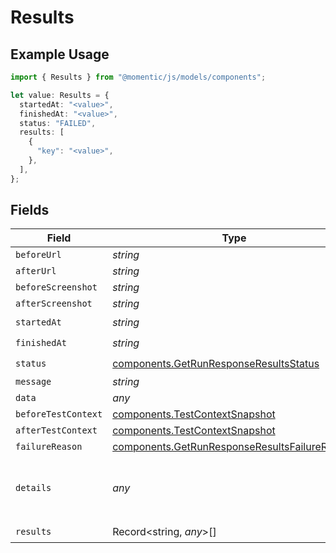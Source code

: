 # Results

## Example Usage

```typescript
import { Results } from "@momentic/js/models/components";

let value: Results = {
  startedAt: "<value>",
  finishedAt: "<value>",
  status: "FAILED",
  results: [
    {
      "key": "<value>",
    },
  ],
};
```

## Fields

| Field                                                                                                                             | Type                                                                                                                              | Required                                                                                                                          | Description                                                                                                                       |
| --------------------------------------------------------------------------------------------------------------------------------- | --------------------------------------------------------------------------------------------------------------------------------- | --------------------------------------------------------------------------------------------------------------------------------- | --------------------------------------------------------------------------------------------------------------------------------- |
| `beforeUrl`                                                                                                                       | *string*                                                                                                                          | :heavy_minus_sign:                                                                                                                | N/A                                                                                                                               |
| `afterUrl`                                                                                                                        | *string*                                                                                                                          | :heavy_minus_sign:                                                                                                                | N/A                                                                                                                               |
| `beforeScreenshot`                                                                                                                | *string*                                                                                                                          | :heavy_minus_sign:                                                                                                                | N/A                                                                                                                               |
| `afterScreenshot`                                                                                                                 | *string*                                                                                                                          | :heavy_minus_sign:                                                                                                                | N/A                                                                                                                               |
| `startedAt`                                                                                                                       | *string*                                                                                                                          | :heavy_check_mark:                                                                                                                | N/A                                                                                                                               |
| `finishedAt`                                                                                                                      | *string*                                                                                                                          | :heavy_check_mark:                                                                                                                | N/A                                                                                                                               |
| `status`                                                                                                                          | [components.GetRunResponseResultsStatus](../../models/components/getrunresponseresultsstatus.md)                                  | :heavy_check_mark:                                                                                                                | N/A                                                                                                                               |
| `message`                                                                                                                         | *string*                                                                                                                          | :heavy_minus_sign:                                                                                                                | N/A                                                                                                                               |
| `data`                                                                                                                            | *any*                                                                                                                             | :heavy_minus_sign:                                                                                                                | N/A                                                                                                                               |
| `beforeTestContext`                                                                                                               | [components.TestContextSnapshot](../../models/components/testcontextsnapshot.md)                                                  | :heavy_minus_sign:                                                                                                                | N/A                                                                                                                               |
| `afterTestContext`                                                                                                                | [components.TestContextSnapshot](../../models/components/testcontextsnapshot.md)                                                  | :heavy_minus_sign:                                                                                                                | N/A                                                                                                                               |
| `failureReason`                                                                                                                   | [components.GetRunResponseResultsFailureReason](../../models/components/getrunresponseresultsfailurereason.md)                    | :heavy_minus_sign:                                                                                                                | N/A                                                                                                                               |
| `details`                                                                                                                         | *any*                                                                                                                             | :heavy_minus_sign:                                                                                                                | Parse using StepExecutionLogSchema.array() to get type safety. We don't explicitly type it because it's non-critical information. |
| `results`                                                                                                                         | Record<string, *any*>[]                                                                                                           | :heavy_check_mark:                                                                                                                | N/A                                                                                                                               |